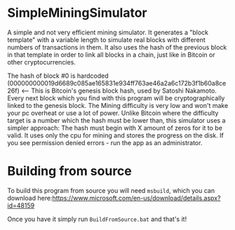 # SimpleMiningSimulator
A simple and not very efficient mining simulator. It generates a "block template" with a variable length to simulate real blocks with different numbers of transactions in them. It also uses the hash of the previous block in that template in order to link all blocks in a chain, just like in Bitcoin or other cryptocurrencies.

The hash of block #0 is hardcoded (000000000019d6689c085ae165831e934ff763ae46a2a6c172b3f1b60a8ce26f) <-- This is Bitcoin's genesis block hash, used by Satoshi Nakamoto. Every next block which you find with this program will be cryptographically linked to the genesis block. The Mining difficulty is very low and won't make your pc overheat or use a lot of power. Unlike Bitcoin where the difficulty target is a number which the hash must be lower than, this simulator uses a simpler approach: The hash must begin with X amount of zeros for it to be valid. It uses only the cpu for mining and stores the progress on the disk. If you see permission denied errors - run the app as an administrator.

# Building from source
To build this program from source you will need `msbuild`, which you can download here:https://www.microsoft.com/en-us/download/details.aspx?id=48159

Once you have it simply run `BuildFromSource.bat` and that's it! 
